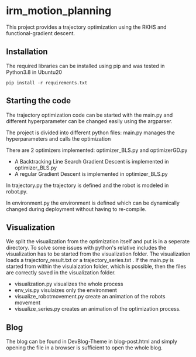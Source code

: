 # irm_motion_planning

This project provides a trajectory optimization using the RKHS and functional-gradient descent.

## Installation
The required libraries can be installed using pip and was tested in Python3.8 in Ubuntu20
```
pip install -r requirements.txt
```

## Starting the code
The trajectory optimization code can be started with the main.py and different hyperparameter can be changed easily using the argparser.

The project is divided into different python files:
main.py manages the hyperparameters and calls the optimization

There are 2 optimizers implemented: optimizer_BLS.py and optimizerGD.py
<ul>
  <li>A Backtracking Line Search Gradient Descent is implemented in optimizer_BLS.py</li>
  <li>A regular Gradient Descent is implemented in optimizer_BLS.py</li>  
</ul>

In trajectory.py the trajectory is defined and the robot is modeled in robot.py.

In environment.py the environment is defined which can be dynamically changed during deployment without having to re-compile.

## Visualization
We split the visualization from the optimization itself and put is in a seperate directory.
To solve some issues with python's relative includes the visualization has to be started from the visualization folder.
The visualization loads a trajectory_result.txt or a trajectory_series.txt . If the main.py is started from within the visulaization folder, which is possible, then the files are correctly saved in the visualization folder.
<ul>
  <li> visualization.py visualizes the whole process
  <li> env_vis.py visulaizes only the environment 
  <li> visualize_robotmovement.py create an animation of the robots movement
  <li> visualize_series.py creates an animation of the optimization process.
</ul>

## Blog
The blog can be found in DevBlog-Theme in blog-post.html and simply opening the file in a browser is sufficient to open the whole blog.

